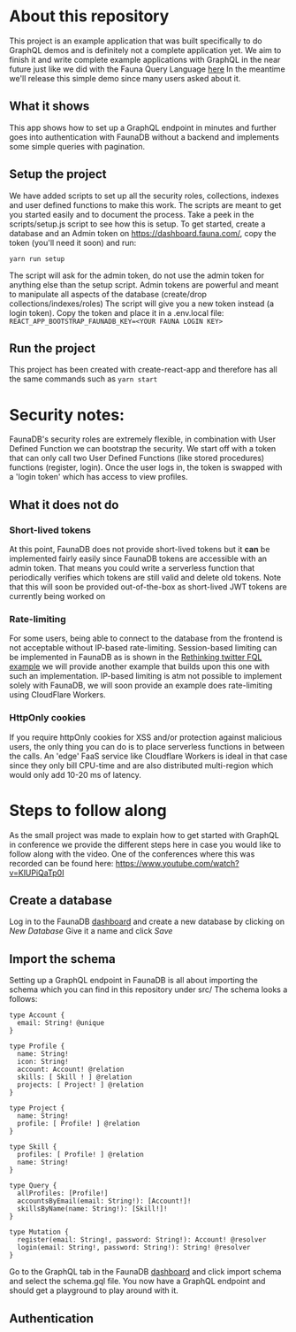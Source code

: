 # About this repository
This project is an example application that was built specifically to do GraphQL demos and is definitely not a complete application yet. We aim to finish it and write complete example applications with GraphQL in the near future just like we did with the Fauna Query Language [here](https://css-tricks.com/rethinking-twitter-as-a-serverless-app/)
In the meantime we'll release this simple demo since many users asked about it. 

## What it shows
This app shows how to set up a GraphQL endpoint in minutes and further goes into authentication with FaunaDB without a backend and implements some simple queries with pagination. 

## Setup the project
We have added scripts to set up all the security roles, collections, indexes and user defined functions to make this work. 
The scripts are meant to get you started easily and to document the process. Take a peek in the scripts/setup.js script to see
how this is setup. To get started, create a database and an Admin token on https://dashboard.fauna.com/, copy the token (you'll need it soon)
and run: 

`yarn run setup`

The script will ask for the admin token, do not use the admin token for anything else than the setup script. 
Admin tokens are powerful and meant to manipulate all aspects of the database (create/drop collections/indexes/roles)
The script will give you a new token instead (a login token).
Copy the token and place it in a .env.local file:
`
REACT_APP_BOOTSTRAP_FAUNADB_KEY=<YOUR FAUNA LOGIN KEY>
`

## Run the project
This project has been created with create-react-app and therefore has all the same commands such as 
`yarn start`

# Security notes:
FaunaDB's security roles are extremely flexible, in combination with User Defined Function we can 
bootstrap the security. We start off with a token that can only call two User Defined Functions (like stored procedures) functions (register, login).
Once the user logs in, the token is swapped with a 'login token' which has access to view profiles. 

## What it does not do

### Short-lived tokens
At this point, FaunaDB does not provide short-lived tokens but it **can** be implemented fairly easily since FaunaDB tokens are accessible with an admin token. That means you could write a serverless function that periodically verifies which tokens are still valid and delete old tokens. 
Note that this will soon be provided out-of-the-box as short-lived JWT tokens are currently being worked on

### Rate-limiting
For some users, being able to connect to the database from the frontend is not acceptable without IP-based rate-limiting. 
Session-based limiting can be implemented in FaunaDB as is shown in the [Rethinking twitter FQL example](https://css-tricks.com/rethinking-twitter-as-a-serverless-app/) we will provide another example that builds upon this one with such an implementation.
IP-based limiting is atm not possible to implement solely with FaunaDB, we will soon provide an example does rate-limiting using CloudFlare Workers. 

### HttpOnly cookies
If you require httpOnly cookies for XSS and/or protection against malicious users, the only thing you can do is to place serverless functions in between the calls. An 'edge' FaaS service like Cloudflare Workers is ideal in that case since they only bill CPU-time and are also distributed multi-region which would only add 10-20 ms of latency. 


# Steps to follow along
As the small project was made to explain how to get started with GraphQL in conference we provide the different steps here in case you would like to follow along with the video. One of the conferences where this was recorded can be found here: https://www.youtube.com/watch?v=KlUPiQaTp0I


## Create a database
Log in to the FaunaDB [dashboard](https://dashboard.fauna.com/) and create a new database by clicking on *New Database*
Give it a name and click *Save*

## Import the schema
Setting up a GraphQL endpoint in FaunaDB is all about importing the schema which you can find in this repository under src/
The schema looks a follows: 

```
type Account {
  email: String! @unique
}

type Profile {
  name: String!
  icon: String!
  account: Account! @relation
  skills: [ Skill ! ] @relation
  projects: [ Project! ] @relation
}

type Project {
  name: String!
  profile: [ Profile! ] @relation
}

type Skill {
  profiles: [ Profile! ] @relation
  name: String!
}

type Query {
  allProfiles: [Profile!]
  accountsByEmail(email: String!): [Account!]!
  skillsByName(name: String!): [Skill!]!
}

type Mutation {
  register(email: String!, password: String!): Account! @resolver
  login(email: String!, password: String!): String! @resolver
}
```

Go to the GraphQL tab in the FaunaDB [dashboard](https://dashboard.fauna.com/) and click import schema and select the schema.gql file. 
You now have a GraphQL endpoint and should get a playground to play around with it. 


## Authentication
